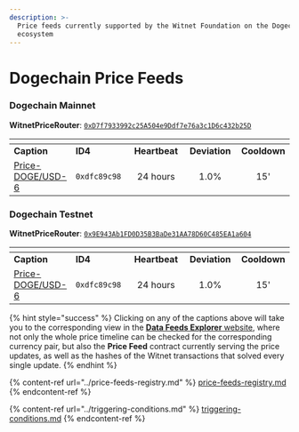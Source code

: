 ```yaml
---
description: >-
  Price feeds currently supported by the Witnet Foundation on the Dogechain
  ecosystem
---
```


# Dogechain Price Feeds

### Dogechain Mainnet

**WitnetPriceRouter**: [`0xD7f7933992c25A504e9Ddf7e76a3c1D6c432b25D`](https://explorer.dogechain.dog/address/0xD7f7933992c25A504e9Ddf7e76a3c1D6c432b25D)

<table data-header-hidden><thead><tr><th></th><th width="150"></th><th width="150" align="center"></th><th width="150" align="center"></th><th align="center"></th></tr></thead><tbody><tr><td><strong>Caption</strong></td><td><strong>ID4</strong></td><td align="center"><strong>Heartbeat</strong></td><td align="center"><strong>Deviation</strong></td><td align="center"><strong>Cooldown</strong></td></tr><tr><td><a href="https://feeds.witnet.io/feeds/dogechain-mainnet_doge-usd_6">Price-DOGE/USD-6</a></td><td><code>0xdfc89c98</code></td><td align="center">24 hours</td><td align="center">1.0%</td><td align="center">15'</td></tr></tbody></table>

### Dogechain Testnet

**WitnetPriceRouter**: [`0x9E943Ab1FD0D35B3BaDe31AA78D60C485EA1a604`](https://explorer-testnet.dogechain.dog/address/0x9E943Ab1FD0D35B3BaDe31AA78D60C485EA1a604)

<table data-header-hidden><thead><tr><th></th><th width="150"></th><th width="150" align="center"></th><th width="150" align="center"></th><th align="center"></th></tr></thead><tbody><tr><td><strong>Caption</strong></td><td><strong>ID4</strong></td><td align="center"><strong>Heartbeat</strong></td><td align="center"><strong>Deviation</strong></td><td align="center"><strong>Cooldown</strong></td></tr><tr><td><a href="https://feeds.witnet.io/feeds/dogechain-testnet_doge-usd_6">Price-DOGE/USD-6</a></td><td><code>0xdfc89c98</code></td><td align="center">24 hours</td><td align="center">1.0%</td><td align="center">15'</td></tr></tbody></table>

{% hint style="success" %}
Clicking on any of the captions above will take you to the corresponding view in the [**Data Feeds Explorer** website](https://feeds.witnet.io), where not only the whole price timeline can be checked for the corresponding currency pair, but also the **Price Feed** contract currently serving the price updates, as well as the hashes of the Witnet transactions that solved every single update.
{% endhint %}

{% content-ref url="../price-feeds-registry.md" %}
[price-feeds-registry.md](../price-feeds-registry.md)
{% endcontent-ref %}

{% content-ref url="../triggering-conditions.md" %}
[triggering-conditions.md](../triggering-conditions.md)
{% endcontent-ref %}
